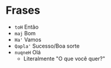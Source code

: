 # Frases

-   `toH` Então
-   `maj` Bom
-   `Ha'` Vamos
-   `Qapla'` Sucesso/Boa sorte
-   `nuqneH` Olá
    -   Literalmente "O que você quer?"
